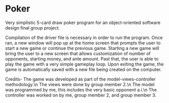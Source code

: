 # Poker
Very simplistic 5-card draw poker program for an object-oriented software design final group project.

Compilation of the driver file is necessary in order to run the program.
Once ran, a new window will pop up at the home screen that prompts the user to start a new game or continue the previous game.
Starting a new game will bring the user to a new screen that allows customization of number of opponents, starting money, and ante amount.
Past that, the user is able to play the game with a very simple gameplay loop.
Upon exiting the game, the game is automatically saved with a new file being created on the computer.

Credits-
The game was developed as part of the model-views-controller methodology.\n
The views were done by group member 2.\n
The model was programmed by me, this includes the very basic opponent a.i.\n
The controller was worked on by me, group member 2, and group member 3.
